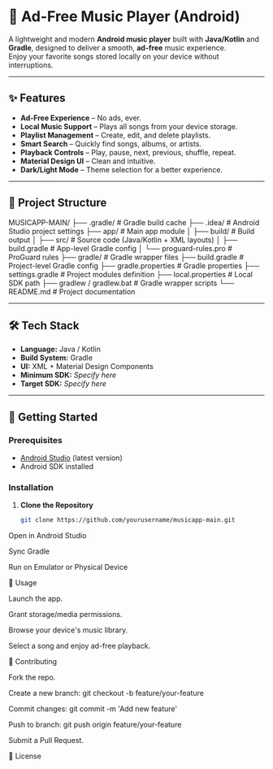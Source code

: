 # 🎵 Ad-Free Music Player (Android)

A lightweight and modern **Android music player** built with **Java/Kotlin** and **Gradle**, designed to deliver a smooth, **ad-free** music experience.  
Enjoy your favorite songs stored locally on your device without interruptions.

---

## ✨ Features

- **Ad-Free Experience** – No ads, ever.
- **Local Music Support** – Plays all songs from your device storage.
- **Playlist Management** – Create, edit, and delete playlists.
- **Smart Search** – Quickly find songs, albums, or artists.
- **Playback Controls** – Play, pause, next, previous, shuffle, repeat.
- **Material Design UI** – Clean and intuitive.
- **Dark/Light Mode** – Theme selection for a better experience.

---

## 📂 Project Structure

MUSICAPP-MAIN/
├── .gradle/ # Gradle build cache
├── .idea/ # Android Studio project settings
├── app/ # Main app module
│ ├── build/ # Build output
│ ├── src/ # Source code (Java/Kotlin + XML layouts)
│ ├── build.gradle # App-level Gradle config
│ └── proguard-rules.pro # ProGuard rules
├── gradle/ # Gradle wrapper files
├── build.gradle # Project-level Gradle config
├── gradle.properties # Gradle properties
├── settings.gradle # Project modules definition
├── local.properties # Local SDK path
├── gradlew / gradlew.bat # Gradle wrapper scripts
└── README.md # Project documentation


---

## 🛠 Tech Stack

- **Language:** Java / Kotlin
- **Build System:** Gradle
- **UI:** XML + Material Design Components
- **Minimum SDK:** *Specify here*  
- **Target SDK:** *Specify here*

---

## 🚀 Getting Started

### Prerequisites
- [Android Studio](https://developer.android.com/studio) (latest version)
- Android SDK installed

### Installation
1. **Clone the Repository**
   ```bash
   git clone https://github.com/yourusername/musicapp-main.git
Open in Android Studio

Sync Gradle

Run on Emulator or Physical Device

📱 Usage

Launch the app.

Grant storage/media permissions.

Browse your device's music library.

Select a song and enjoy ad-free playback.

🤝 Contributing

Fork the repo.

Create a new branch: git checkout -b feature/your-feature

Commit changes: git commit -m 'Add new feature'

Push to branch: git push origin feature/your-feature

Submit a Pull Request.

📜 License
